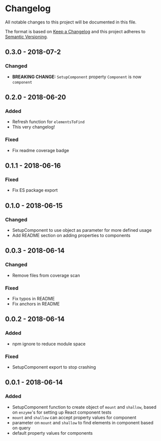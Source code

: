 # Changelog
All notable changes to this project will be documented in this file.

The format is based on [Keep a Changelog](http://keepachangelog.com/en/1.0.0/)
and this project adheres to [Semantic Versioning](http://semver.org/spec/v2.0.0.html).

## 0.3.0 - 2018-07-2
### Changed
- **BREAKING CHANGE:** `SetupComponent` property `Component` is now `component`

## 0.2.0 - 2018-06-20
### Added
- Refresh function for `elementsToFind`
- This very changelog!
### Fixed
- Fix readme coverage badge

## 0.1.1 - 2018-06-16
### Fixed
- Fix ES package export

## 0.1.0 - 2018-06-15
### Changed
- SetupComponent to use object as parameter for more defined usage
- Add README section on adding properties to components

## 0.0.3 - 2018-06-14
### Changed
- Remove files from coverage scan
### Fixed
- Fix typos in README
- Fix anchors in README

## 0.0.2 - 2018-06-14
### Added
- npm ignore to reduce module space
### Fixed
- SetupComponent export to stop crashing

## 0.0.1 - 2018-06-14
### Added
- SetupComponent function to create object of `mount` and `shallow`, based on `enzyme`'s for setting up React component tests
- `mount` and `shallow` can accept property values for component
- parameter on `mount` and `shallow` to find elements in component based on query
- default property values for components
